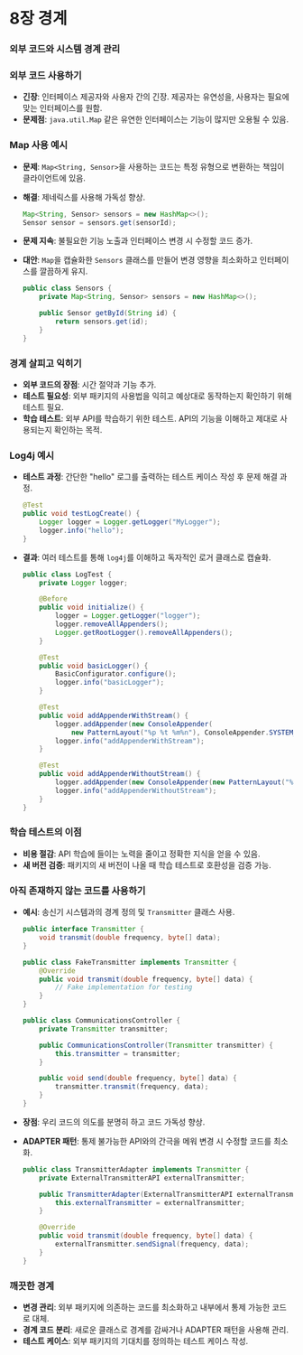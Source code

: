 # 8장 경계

### 외부 코드와 시스템 경계 관리

### 외부 코드 사용하기

- **긴장**: 인터페이스 제공자와 사용자 간의 긴장. 제공자는 유연성을, 사용자는 필요에 맞는 인터페이스를 원함.
- **문제점**: `java.util.Map` 같은 유연한 인터페이스는 기능이 많지만 오용될 수 있음.

### Map 사용 예시

- **문제**: `Map<String, Sensor>`을 사용하는 코드는 특정 유형으로 변환하는 책임이 클라이언트에 있음.
- **해결**: 제네릭스를 사용해 가독성 향상.
    
    ```java
    Map<String, Sensor> sensors = new HashMap<>();
    Sensor sensor = sensors.get(sensorId);
    
    ```
    
- **문제 지속**: 불필요한 기능 노출과 인터페이스 변경 시 수정할 코드 증가.
- **대안**: `Map`을 캡슐화한 `Sensors` 클래스를 만들어 변경 영향을 최소화하고 인터페이스를 깔끔하게 유지.
    
    ```java
    public class Sensors {
        private Map<String, Sensor> sensors = new HashMap<>();
    
        public Sensor getById(String id) {
            return sensors.get(id);
        }
    }
    
    ```
    

### 경계 살피고 익히기

- **외부 코드의 장점**: 시간 절약과 기능 추가.
- **테스트 필요성**: 외부 패키지의 사용법을 익히고 예상대로 동작하는지 확인하기 위해 테스트 필요.
- **학습 테스트**: 외부 API를 학습하기 위한 테스트. API의 기능을 이해하고 제대로 사용되는지 확인하는 목적.

### Log4j 예시

- **테스트 과정**: 간단한 "hello" 로그를 출력하는 테스트 케이스 작성 후 문제 해결 과정.
    
    ```java
    @Test
    public void testLogCreate() {
        Logger logger = Logger.getLogger("MyLogger");
        logger.info("hello");
    }
    
    ```
    
- **결과**: 여러 테스트를 통해 `log4j`를 이해하고 독자적인 로거 클래스로 캡슐화.
    
    ```java
    public class LogTest {
        private Logger logger;
    
        @Before
        public void initialize() {
            logger = Logger.getLogger("logger");
            logger.removeAllAppenders();
            Logger.getRootLogger().removeAllAppenders();
        }
    
        @Test
        public void basicLogger() {
            BasicConfigurator.configure();
            logger.info("basicLogger");
        }
    
        @Test
        public void addAppenderWithStream() {
            logger.addAppender(new ConsoleAppender(
                new PatternLayout("%p %t %m%n"), ConsoleAppender.SYSTEM_OUT));
            logger.info("addAppenderWithStream");
        }
    
        @Test
        public void addAppenderWithoutStream() {
            logger.addAppender(new ConsoleAppender(new PatternLayout("%p %t %m%n")));
            logger.info("addAppenderWithoutStream");
        }
    }
    
    ```
    

### 학습 테스트의 이점

- **비용 절감**: API 학습에 들이는 노력을 줄이고 정확한 지식을 얻을 수 있음.
- **새 버전 검증**: 패키지의 새 버전이 나올 때 학습 테스트로 호환성을 검증 가능.

### 아직 존재하지 않는 코드를 사용하기

- **예시**: 송신기 시스템과의 경계 정의 및 `Transmitter` 클래스 사용.
    
    ```java
    public interface Transmitter {
        void transmit(double frequency, byte[] data);
    }
    
    public class FakeTransmitter implements Transmitter {
        @Override
        public void transmit(double frequency, byte[] data) {
            // Fake implementation for testing
        }
    }
    
    public class CommunicationsController {
        private Transmitter transmitter;
    
        public CommunicationsController(Transmitter transmitter) {
            this.transmitter = transmitter;
        }
    
        public void send(double frequency, byte[] data) {
            transmitter.transmit(frequency, data);
        }
    }
    
    ```
    
- **장점**: 우리 코드의 의도를 분명히 하고 코드 가독성 향상.
- **ADAPTER 패턴**: 통제 불가능한 API와의 간극을 메워 변경 시 수정할 코드를 최소화.
    
    ```java
    public class TransmitterAdapter implements Transmitter {
        private ExternalTransmitterAPI externalTransmitter;
    
        public TransmitterAdapter(ExternalTransmitterAPI externalTransmitter) {
            this.externalTransmitter = externalTransmitter;
        }
    
        @Override
        public void transmit(double frequency, byte[] data) {
            externalTransmitter.sendSignal(frequency, data);
        }
    }
    
    ```
    

### 깨끗한 경계

- **변경 관리**: 외부 패키지에 의존하는 코드를 최소화하고 내부에서 통제 가능한 코드로 대체.
- **경계 코드 분리**: 새로운 클래스로 경계를 감싸거나 ADAPTER 패턴을 사용해 관리.
- **테스트 케이스**: 외부 패키지의 기대치를 정의하는 테스트 케이스 작성.